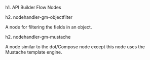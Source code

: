 h1. API Builder Flow Nodes

h2. nodehandler-gm-objectfilter

A node for filtering the fields in an object.

h2. nodehandler-gm-mustache

A node similar to the dot/Compose node except this node  uses the Mustache template engine.